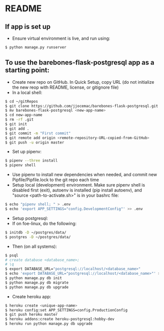 # README

## If app is set up
- Ensure virtual environment is live, and run using:
```sh
$ python manage.py runserver
```

## To use the barebones-flask-postgresql app as a starting point:
- Create new repo on GitHub. In Quick Setup, copy URL (do not initialize the new reop with README, license, or gitignore file)
- In a local shell:
```sh
$ cd ~/gitRepos
$ git clone https://github.com/jjocemac/barebones-flask-postgresql.git
$ mv barebones-flask-postgresql <new-app-name>
$ cd new-app-name
$ rm -rf .git
$ git init
$ git add .
$ git commit -m "First commit"
$ git remote add origin <remote-repository-URL-copied-from-GitHub>
$ git push -u origin master
```
- Set up pipenv:
```sh
$ pipenv --three install
$ pipenv shell
```
- Use pipenv to install new dependencies when needed, and commit new Pipfile/Pipfile.lock to the git repo each time
- Setup local (development) environment. Make sure pipenv shell is disabled first (exit), autoenv is installed (pip install autoenv), and "source <path-to-activate.sh>" is in your bashrc file:
```sh
$ echo "pipenv shell; " > .env
$ echo 'export APP_SETTINGS="config.DevelopmentConfig"' >> .env
```
- Setup postgresql:
- If on foe-linux, do the following:
```sh
$ initdb -D ~/postgres/data/
$ postgres -D ~/postgres/data/
```
- Then (on all systems):
```sh
$ psql
# create database <database_name>;
# \q
$ export DATABASE_URL="postgresql://localhost/<database_name>"
$ echo 'export DATABASE_URL="postgresql://localhost/<database_name>"' >> .env
$ python manage.py db init
$ python manage.py db migrate
$ python manage.py db upgrade
```

- Create heroku app:
```sh
$ heroku create <unique-app-name>
$ heroku config:set APP_SETTINGS=config.ProductionConfig
$ git push heroku master
$ heroku addons:create heroku-postgresql:hobby-dev
$ heroku run python manage.py db upgrade
```

